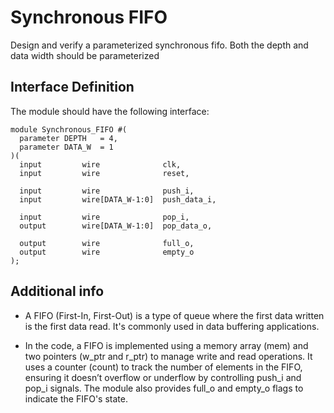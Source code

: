 # Synchronous FIFO

Design and verify a parameterized synchronous fifo. Both the depth and data width should be parameterized

## Interface Definition
The module should have the following interface:

```
module Synchronous_FIFO #(
  parameter DEPTH   = 4,
  parameter DATA_W  = 1
)(
  input         wire              clk,
  input         wire              reset,

  input         wire              push_i,
  input         wire[DATA_W-1:0]  push_data_i,

  input         wire              pop_i,
  output        wire[DATA_W-1:0]  pop_data_o,

  output        wire              full_o,
  output        wire              empty_o
);
```

## Additional info

- A FIFO (First-In, First-Out) is a type of queue where the first data written is the first data read. It's commonly used in data buffering applications.

- In the code, a FIFO is implemented using a memory array (mem) and two pointers (w_ptr and r_ptr) to manage write and read operations. It uses a counter (count) to track the number of elements in the FIFO, ensuring it doesn’t overflow or underflow by controlling push_i and pop_i signals. The module also provides full_o and empty_o flags to indicate the FIFO's state.